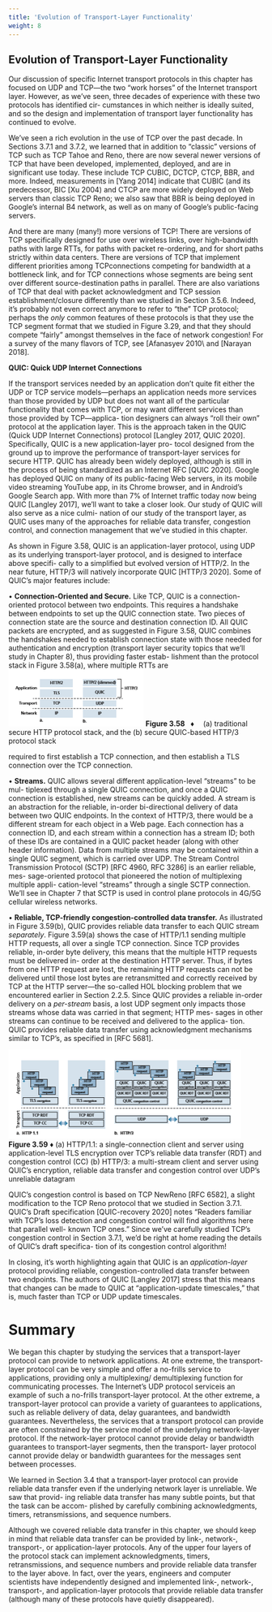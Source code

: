 ```yaml
---
title: 'Evolution of Transport-Layer Functionality'
weight: 8
---
```


## Evolution of Transport-Layer Functionality
Our discussion of specific Internet transport protocols in this chapter has focused on UDP and TCP—the two “work horses” of the Internet transport layer. However, as we’ve seen, three decades of experience with these two protocols has identified cir- cumstances in which neither is ideally suited, and so the design and implementation of transport layer functionality has continued to evolve.

We’ve seen a rich evolution in the use of TCP over the past decade. In Sections 3.7.1 and 3.7.2, we learned that in addition to “classic” versions of TCP such as TCP Tahoe and Reno, there are now several newer versions of TCP that have been developed, implemented, deployed, and are in significant use today. These include TCP CUBIC, DCTCP, CTCP, BBR, and more. Indeed, measurements in [Yang 2014] indicate that CUBIC (and its predecessor, BIC [Xu 2004\) and CTCP are more widely deployed on Web servers than classic TCP Reno; we also saw that BBR is being deployed in Google’s internal B4 network, as well as on many of Google’s public-facing servers.

And there are many (many!) more versions of TCP! There are versions of TCP specifically designed for use over wireless links, over high-bandwidth paths with large RTTs, for paths with packet re-ordering, and for short paths strictly within data centers. There are versions of TCP that implement different priorities among TCPconnections competing for bandwidth at a bottleneck link, and for TCP connections whose segments are being sent over different source-destination paths in parallel. There are also variations of TCP that deal with packet acknowledgment and TCP session establishment/closure differently than we studied in Section 3.5.6. Indeed, it’s probably not even correct anymore to refer to “the” TCP protocol; perhaps the _only_ common features of these protocols is that they use the TCP segment format that we studied in Figure 3.29, and that they should compete “fairly” amongst themselves in the face of network congestion! For a survey of the many flavors of TCP, see [Afanasyev 2010\ and [Narayan 2018].

**QUIC: Quick UDP Internet Connections**

If the transport services needed by an application don’t quite fit either the UDP or TCP service models—perhaps an application needs more services than those provided by UDP but does not want all of the particular functionality that comes with TCP, or may want different services than those provided by TCP—applica- tion designers can always “roll their own” protocol at the application layer. This is the approach taken in the QUIC (Quick UDP Internet Connections) protocol \[Langley 2017, QUIC 2020\]. Specifically, QUIC is a new application-layer pro- tocol designed from the ground up to improve the performance of transport-layer services for secure HTTP. QUIC has already been widely deployed, although is still in the process of being standardized as an Internet RFC \[QUIC 2020\]. Google has deployed QUIC on many of its public-facing Web servers, in its mobile video streaming YouTube app, in its Chrome browser, and in Android’s Google Search app. With more than 7% of Internet traffic today now being QUIC \[Langley 2017\], we’ll want to take a closer look. Our study of QUIC will also serve as a nice culmi- nation of our study of the transport layer, as QUIC uses many of the approaches for reliable data transfer, congestion control, and connection management that we’ve studied in this chapter.

As shown in Figure 3.58, QUIC is an application-layer protocol, using UDP as its underlying transport-layer protocol, and is designed to interface above specifi- cally to a simplified but evolved version of HTTP/2. In the near future, HTTP/3 will natively incorporate QUIC [HTTP/3 2020]. Some of QUIC’s major features include:

• **Connection-Oriented and Secure.** Like TCP, QUIC is a connection-oriented protocol between two endpoints. This requires a handshake between endpoints to set up the QUIC connection state. Two pieces of connection state are the source and destination connection ID. All QUIC packets are encrypted, and as suggested in Figure 3.58, QUIC combines the handshakes needed to establish connection state with those needed for authentication and encryption (transport layer security topics that we’ll study in Chapter 8), thus providing faster estab- lishment than the protocol stack in Figure 3.58(a), where multiple RTTs are
![Alt text](image-58.png)
**Figure 3.58**  ♦   (a) traditional secure HTTP protocol stack, and the (b) secure QUIC-based HTTP/3 protocol stack

required to first establish a TCP connection, and then establish a TLS connection over the TCP connection.

• **Streams.** QUIC allows several different application-level “streams” to be mul- tiplexed through a single QUIC connection, and once a QUIC connection is established, new streams can be quickly added. A stream is an abstraction for the reliable, in-order bi-directional delivery of data between two QUIC endpoints. In the context of HTTP/3, there would be a different stream for each object in a Web page. Each connection has a connection ID, and each stream within a connection has a stream ID; both of these IDs are contained in a QUIC packet header (along with other header information). Data from multiple streams may be contained within a single QUIC segment, which is carried over UDP. The Stream Control Transmission Protocol (SCTP) \[RFC 4960, RFC 3286\] is an earlier reliable, mes- sage-oriented protocol that pioneered the notion of multiplexing multiple appli- cation-level “streams” through a single SCTP connection. We’ll see in Chapter 7 that SCTP is used in control plane protocols in 4G/5G cellular wireless networks.

• **Reliable, TCP-friendly congestion-controlled data transfer.** As illustrated in Figure 3.59(b), QUIC provides reliable data transfer to each QUIC stream _separately_. Figure 3.59(a) shows the case of HTTP/1.1 sending multiple HTTP requests, all over a single TCP connection. Since TCP provides reliable, in-order byte delivery, this means that the multiple HTTP requests must be delivered in- order at the destination HTTP server. Thus, if bytes from one HTTP request are lost, the remaining HTTP requests can not be delivered until those lost bytes are retransmitted and correctly received by TCP at the HTTP server—the so-called HOL blocking problem that we encountered earlier in Section 2.2.5. Since QUIC provides a reliable in-order delivery on a _per-stream_ basis, a lost UDP segment only impacts those streams whose data was carried in that segment; HTTP mes- sages in other streams can continue to be received and delivered to the applica- tion. QUIC provides reliable data transfer using acknowledgment mechanisms similar to TCP’s, as specified in \[RFC 5681\].

![Alt text](image-59.png)
**Figure 3.59** ♦ (a) HTTP/1.1: a single-connection client and server using application-level TLS encryption over TCP’s reliable data transfer (RDT) and congestion control (CC) (b) HTTP/3: a multi-stream client and server using QUIC’s encryption, reliable data transfer and congestion control over UDP’s unreliable datagram

QUIC’s congestion control is based on TCP NewReno \[RFC 6582\], a slight modification to the TCP Reno protocol that we studied in Section 3.7.1. QUIC’s Draft specification \[QUIC-recovery 2020\] notes “Readers familiar with TCP’s loss detection and congestion control will find algorithms here that parallel well- known TCP ones.” Since we’ve carefully studied TCP’s congestion control in Section 3.7.1, we’d be right at home reading the details of QUIC’s draft specifica- tion of its congestion control algorithm!

In closing, it’s worth highlighting again that QUIC is an _application-layer_ protocol providing reliable, congestion-controlled data transfer between two endpoints. The authors of QUIC [Langley 2017\] stress that this means that changes can be made to QUIC at “application-update timescales,” that is, much faster than TCP or UDP update timescales.

# Summary
We began this chapter by studying the services that a transport-layer protocol can provide to network applications. At one extreme, the transport-layer protocol can be very simple and offer a no-frills service to applications, providing only a multiplexing/ demultiplexing function for communicating processes. The Internet’s UDP protocol serviceis an example of such a no-frills transport-layer protocol. At the other extreme, a transport-layer protocol can provide a variety of guarantees to applications, such as reliable delivery of data, delay guarantees, and bandwidth guarantees. Nevertheless, the services that a transport protocol can provide are often constrained by the service model of the underlying network-layer protocol. If the network-layer protocol cannot provide delay or bandwidth guarantees to transport-layer segments, then the transport- layer protocol cannot provide delay or bandwidth guarantees for the messages sent between processes.

We learned in Section 3.4 that a transport-layer protocol can provide reliable data transfer even if the underlying network layer is unreliable. We saw that provid- ing reliable data transfer has many subtle points, but that the task can be accom- plished by carefully combining acknowledgments, timers, retransmissions, and sequence numbers.

Although we covered reliable data transfer in this chapter, we should keep in mind that reliable data transfer can be provided by link-, network-, transport-, or application-layer protocols. Any of the upper four layers of the protocol stack can implement acknowledgments, timers, retransmissions, and sequence numbers and provide reliable data transfer to the layer above. In fact, over the years, engineers and computer scientists have independently designed and implemented link-, network-, transport-, and application-layer protocols that provide reliable data transfer (although many of these protocols have quietly disappeared).
